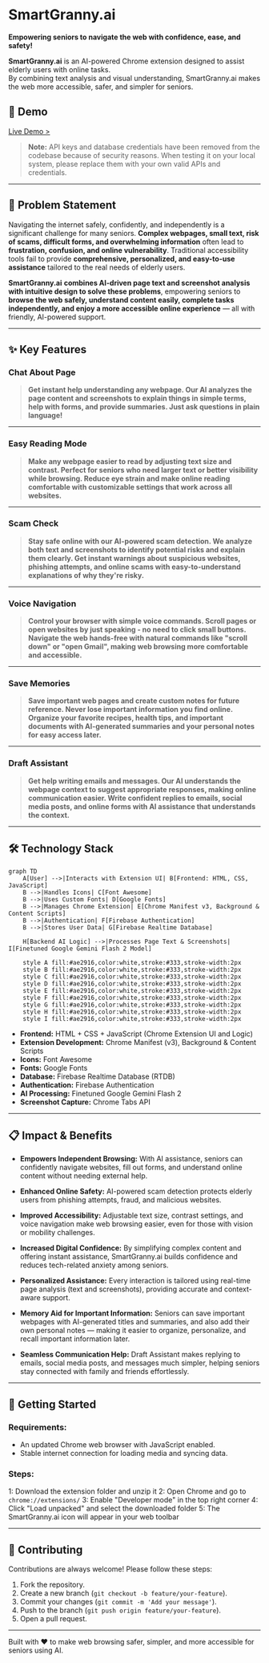 # **SmartGranny.ai**

**Empowering seniors to navigate the web with confidence, ease, and safety!**

**SmartGranny.ai** is an AI-powered Chrome extension designed to assist elderly users with online tasks.  
By combining text analysis and visual understanding, SmartGranny.ai makes the web more accessible, safer, and simpler for seniors.

## 🚀 **Demo**

[Live Demo >](https://smartgranny-ai.web.app/)

> **Note:** API keys and database credentials have been removed from the codebase because of security reasons. When testing it on your local system, please replace them with your own valid APIs and credentials.

---

## 🎯 **Problem Statement**

Navigating the internet safely, confidently, and independently is a significant challenge for many seniors. **Complex webpages, small text, risk of scams, difficult forms, and overwhelming information** often lead to **frustration, confusion, and online vulnerability**. Traditional accessibility tools fail to provide **comprehensive, personalized, and easy-to-use assistance** tailored to the real needs of elderly users.

**SmartGranny.ai** **combines AI-driven page text and screenshot analysis with intuitive design to solve these problems**, empowering seniors to **browse the web safely, understand content easily, complete tasks independently, and enjoy a more accessible online experience** — all with friendly, AI-powered support.

---

## ✨ **Key Features**  

### **Chat About Page**  

> **Get instant help understanding any webpage. Our AI analyzes the page content and screenshots to explain things in simple terms, help with forms, and provide summaries. Just ask questions in plain language!**

---

### **Easy Reading Mode**  

> **Make any webpage easier to read by adjusting text size and contrast. Perfect for seniors who need larger text or better visibility while browsing. Reduce eye strain and make online reading comfortable with customizable settings that work across all websites.**

---

### **Scam Check**  

> **Stay safe online with our AI-powered scam detection. We analyze both text and screenshots to identify potential risks and explain them clearly. Get instant warnings about suspicious websites, phishing attempts, and online scams with easy-to-understand explanations of why they're risky.**

---

### **Voice Navigation**  

> **Control your browser with simple voice commands. Scroll pages or open websites by just speaking - no need to click small buttons. Navigate the web hands-free with natural commands like "scroll down" or "open Gmail", making web browsing more comfortable and accessible.**

---

### **Save Memories**  

> **Save important web pages and create custom notes for future reference. Never lose important information you find online. Organize your favorite recipes, health tips, and important documents with AI-generated summaries and your personal notes for easy access later.**

---

### **Draft Assistant**  

> **Get help writing emails and messages. Our AI understands the webpage context to suggest appropriate responses, making online communication easier. Write confident replies to emails, social media posts, and online forms with AI assistance that understands the context.**

---

## 🛠️ **Technology Stack**

```mermaid
graph TD
    A[User] -->|Interacts with Extension UI| B[Frontend: HTML, CSS, JavaScript]
    B -->|Handles Icons| C[Font Awesome]
    B -->|Uses Custom Fonts| D[Google Fonts]
    B -->|Manages Chrome Extension| E[Chrome Manifest v3, Background & Content Scripts]
    B -->|Authentication| F[Firebase Authentication]
    B -->|Stores User Data| G[Firebase Realtime Database]
    
    H[Backend AI Logic] -->|Processes Page Text & Screenshots| I[Finetuned Google Gemini Flash 2 Model]

    style A fill:#ae2916,color:white,stroke:#333,stroke-width:2px
    style B fill:#ae2916,color:white,stroke:#333,stroke-width:2px
    style C fill:#ae2916,color:white,stroke:#333,stroke-width:2px
    style D fill:#ae2916,color:white,stroke:#333,stroke-width:2px
    style E fill:#ae2916,color:white,stroke:#333,stroke-width:2px
    style F fill:#ae2916,color:white,stroke:#333,stroke-width:2px
    style G fill:#ae2916,color:white,stroke:#333,stroke-width:2px
    style H fill:#ae2916,color:white,stroke:#333,stroke-width:2px
    style I fill:#ae2916,color:white,stroke:#333,stroke-width:2px
```

- **Frontend:** HTML + CSS + JavaScript (Chrome Extension UI and Logic)
- **Extension Development:** Chrome Manifest (v3), Background & Content Scripts
- **Icons:** Font Awesome
- **Fonts:** Google Fonts
- **Database:** Firebase Realtime Database (RTDB)
- **Authentication:** Firebase Authentication
- **AI Processing:** Finetuned Google Gemini Flash 2
- **Screenshot Capture:** Chrome Tabs API

---

## 📋 **Impact & Benefits**

- **Empowers Independent Browsing:** With AI assistance, seniors can confidently navigate websites, fill out forms, and understand online content without needing external help.

- **Enhanced Online Safety:** AI-powered scam detection protects elderly users from phishing attempts, fraud, and malicious websites.

- **Improved Accessibility:** Adjustable text size, contrast settings, and voice navigation make web browsing easier, even for those with vision or mobility challenges.

- **Increased Digital Confidence:** By simplifying complex content and offering instant assistance, SmartGranny.ai builds confidence and reduces tech-related anxiety among seniors.

- **Personalized Assistance:** Every interaction is tailored using real-time page analysis (text and screenshots), providing accurate and context-aware support.

- **Memory Aid for Important Information:** Seniors can save important webpages with AI-generated titles and summaries, and also add their own personal notes — making it easier to organize, personalize, and recall important information later.

- **Seamless Communication Help:** Draft Assistant makes replying to emails, social media posts, and messages much simpler, helping seniors stay connected with family and friends effortlessly.

---

## 🚀 Getting Started

### Requirements:
- An updated Chrome web browser with JavaScript enabled.
- Stable internet connection for loading media and syncing data.

### Steps:
1: Download the extension folder and unzip it
2: Open Chrome and go to ```chrome://extensions/```
3: Enable "Developer mode" in the top right corner
4: Click "Load unpacked" and select the downloaded folder
5: The SmartGranny.ai icon will appear in your web toolbar

---

## 🤝 **Contributing**  

Contributions are always welcome! Please follow these steps:

1. Fork the repository.  
2. Create a new branch (`git checkout -b feature/your-feature`).  
3. Commit your changes (`git commit -m 'Add your message'`).  
4. Push to the branch (`git push origin feature/your-feature`).  
5. Open a pull request.  

---

Built with ❤️ to make web browsing safer, simpler, and more accessible for seniors using AI.
